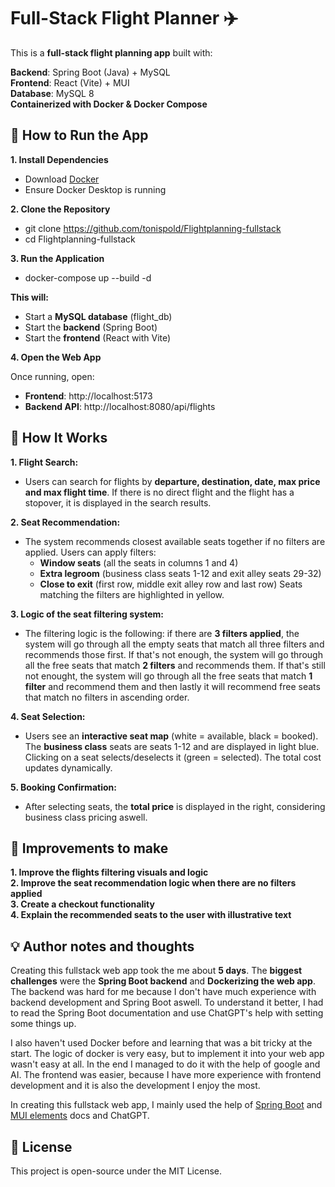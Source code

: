 # Full-Stack Flight Planner ✈️ #

This is a **full-stack flight planning app** built with:

**Backend**: Spring Boot (Java) + MySQL
<br>
**Frontend**: React (Vite) + MUI
<br>
**Database**: MySQL 8
<br>
**Containerized with Docker & Docker Compose**

## 🚀 How to Run the App ##

**1. Install Dependencies**
- Download [Docker](https://docs.docker.com/get-started/get-docker/)
- Ensure Docker Desktop is running

**2. Clone the Repository**
- git clone https://github.com/tonispold/Flightplanning-fullstack
- cd Flightplanning-fullstack

**3. Run the Application**
- docker-compose up --build -d

**This will:**
- Start a **MySQL database** (flight_db)
- Start the **backend** (Spring Boot)
- Start the **frontend** (React with Vite)

**4. Open the Web App**

Once running, open:
- **Frontend**: http://localhost:5173
- **Backend API**: http://localhost:8080/api/flights

## 🎯 How It Works ##

**1. Flight Search:**
- Users can search for flights by **departure, destination, date, max price and max flight time**.
If there is no direct flight and the flight has a stopover, it is displayed in the search results.

**2. Seat Recommendation:**
- The system recommends closest available seats together if no filters are applied.
Users can apply filters:
  - **Window seats** (all the seats in columns 1 and 4)
  - **Extra legroom** (business class seats 1-12 and exit alley seats 29-32)
  - **Close to exit** (first row, middle exit alley row and last row)
Seats matching the filters are highlighted in yellow.

**3. Logic of the seat filtering system:**
- The filtering logic is the following: if there are **3 filters applied**, the system will go through all the empty seats that match all three filters and recommends those first. If that's not enough, the system will go through all the free seats that match **2 filters** and recommends them. If that's still not enought, the system will go through all the free seats that match **1 filter** and recommend them and then lastly it will recommend free seats that match no filters in ascending order.

**4. Seat Selection:**
- Users see an **interactive seat map** (white = available, black = booked).
The **business class** seats are seats 1-12 and are displayed in light blue.
Clicking on a seat selects/deselects it (green = selected).
The total cost updates dynamically.

**5. Booking Confirmation:**
- After selecting seats, the **total price** is displayed in the right, considering business class pricing aswell.

## 🔧 Improvements to make ##

**1. Improve the flights filtering visuals and logic**<br>
**2. Improve the seat recommendation logic when there are no filters applied**<br>
**3. Create a checkout functionality**<br>
**4. Explain the recommended seats to the user with illustrative text**

## 💡 Author notes and thoughts ##

Creating this fullstack web app took the me about **5 days**. The **biggest challenges** were the **Spring Boot backend** and **Dockerizing the web app**. The backend was hard for me because I don't have much experience with backend development and Spring Boot aswell. To understand it better, I had to read the Spring Boot documentation and use ChatGPT's help with setting some things up.

I also haven't used Docker before and learning that was a bit tricky at the start. The logic of docker is very easy, but to implement it into your web app wasn't easy at all. In the end I managed to do it with the help of google and AI. The frontend was easier, because I have more experience with frontend development and it is also the development I enjoy the most.

In creating this fullstack web app, I mainly used the help of [Spring Boot](https://docs.spring.io/spring-boot/documentation.html) and [MUI elements](https://mui.com/material-ui/all-components/) docs and ChatGPT.

## 📜 License ##

This project is open-source under the MIT License.
 

